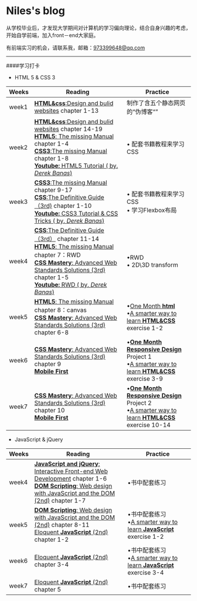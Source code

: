 # Niles's blog


从学校毕业后，才发现大学期间对计算机的学习偏向理论，结合自身兴趣的考虑，开始自学前端，加入front－end大家庭。  

有前端实习的机会，请联系我，邮箱：<973399648@qq.com>
***
####学习打卡
- HTML 5 & CSS 3
  

 Weeks|Reading| Practice
---|---|---
week1 | [**HTML&css**:Design and bulid websites](https://book.douban.com/subject/21338365/) chapter 1-13| 制作了含五个静态网页的“伪博客“”
week2 | [**HTML&css**:Design and bulid websites](https://book.douban.com/subject/21338365/)  chapter 14-19<br>[**HTML5**: The missing Manual](https://book.douban.com/subject/26354468/)  chapter 1-4<br>[**CSS3**:The missing Manual](https://book.douban.com/subject/17458569/) chapter 1-8<br>[**Youtube:** HTML5 Tutorial ( by. *Derek Banas*) ](https://www.youtube.com/watch?v=CUxH_rWSI1k)| • 配套书籍教程来学习CSS
week3|[**CSS3**:The missing Manual](https://book.douban.com/subject/17458569/) chapter 9-17<br>[**CSS**:The Definitive Guide（3rd)](https://book.douban.com/subject/2308234/)  chapter 1-10<br>[**Youtube:** CSS3 Tutorial & CSS Tricks ( by. *Derek Banas*) ](https://www.youtube.com/)|• 配套书籍教程来学习CSS<br>• 学习Flexbox布局
week4|[**CSS**:The Definitive Guide（3rd）](https://book.douban.com/subject/2308234/) chapter 11-14<br>[**HTML5**: The missing Manual](https://book.douban.com/subject/26354468/)  chapter 7：RWD<br>[**CSS Mastery**: Advanced Web Standards Solutions (3rd)](http://www.apress.com/9781430258636)  chapter 1-5<br>[**Youtube:** RWD ( by. *Derek Banas*) ](https://www.youtube.com/)|•RWD<br>• 2D\3D transform<br>
week5|[**HTML5**: The missing Manual](https://book.douban.com/subject/26354468/)  chapter 8：canvas<br>[**CSS Mastery**: Advanced Web Standards Solutions (3rd)](http://www.apress.com/9781430258636)  chapter 6-8<br>|•[One Month **html**](https://onemonth.com/courses/one-month-html/welcome)<br>•[A smarter way to learn **HTML&CSS**](http://www.asmarterwaytolearn.com/htmlcss/index-of-exercises.html) exercise 1-2
week6|[**CSS Mastery**: Advanced Web Standards Solutions (3rd)](http://www.apress.com/9781430258636)  chapter 9<br>[**Mobile First**](https://book.douban.com/subject/6892334/)|•[**One Month Responsive Design**](https://onemonth.com/courses/responsive-design/curriculum)  Project 1 <br>•[A smarter way to learn **HTML&CSS**](http://www.asmarterwaytolearn.com/htmlcss/index-of-exercises.html) exercise 3-9
week7|[**CSS Mastery**: Advanced Web Standards Solutions (3rd)](http://www.apress.com/9781430258636)  chapter 10<br>[**Mobile First**](https://book.douban.com/subject/6892334/)|•[**One Month Responsive Design**](https://onemonth.com/courses/responsive-design/curriculum)  Project 2 <br>•[A smarter way to learn **HTML&CSS**](http://www.asmarterwaytolearn.com/htmlcss/index-of-exercises.html) exercise 10-14

- JavaScript & jQuery  

 Weeks|Reading| Practice
 ---|---|---
 week4|[**JavaScript and jQuery**: Interactive Front-end Web Development](https://book.douban.com/subject/20022383/) chapter 1-6<br>[**DOM Scripting**: Web design with JavaScript and the DOM (2nd)](https://book.douban.com/subject/5436113/) chapter 1-7|•书中配套练习
 week5|[**DOM Scripting**: Web design with JavaScript and the DOM (2nd)](https://book.douban.com/subject/5436113/) chapter 8-11<br>[Eloquent **JavaScript** (2nd)](http://eloquentjavascript.net/) chapter 1-2|•书中配套练习<br>•[A smarter way to learn **JavaScript**](http://asmarterwaytolearn.com/js/index-of-exercises.html) exercise 1-2
 week6|[Eloquent **JavaScript** (2nd)](http://eloquentjavascript.net/) chapter 3-4|•书中配套练习<br>•[A smarter way to learn **JavaScript**](http://asmarterwaytolearn.com/js/index-of-exercises.html) exercise 3-4
 week7|[Eloquent **JavaScript** (2nd)](http://eloquentjavascript.net/) chapter 5|•书中配套练习

